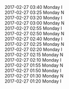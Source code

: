 2017-02-27 03:40 Monday  I  
2017-02-27 03:25 Monday  N  
2017-02-27 03:20 Monday  I  
2017-02-27 03:00 Monday  N  
2017-02-27 02:55 Monday  I  
2017-02-27 02:50 Monday  N  
2017-02-27 02:40 Monday  I  
2017-02-27 02:25 Monday  N  
2017-02-27 02:20 Monday  I  
2017-02-27 02:15 Monday  N  
2017-02-27 02:10 Monday  I  
2017-02-27 01:55 Monday  N  
2017-02-27 01:50 Monday  I  
2017-02-27 01:30 Monday  N  
2017-02-27 01:20 Monday  I  
